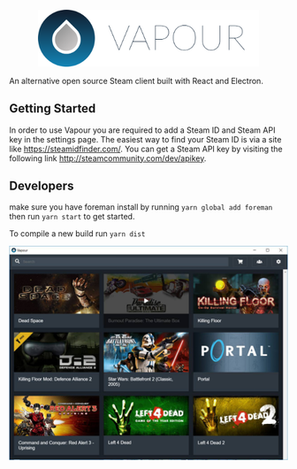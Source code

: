 <p align="center"><img width="400" src="/src/assets/img/logo.png"/></p>

An alternative open source Steam client built with React and Electron.

## Getting Started

In order to use Vapour you are required to add a Steam ID and Steam API key in the settings page. 
The easiest way to find your Steam ID is via a site like https://steamidfinder.com/. 
You can get a Steam API key by visiting the following link http://steamcommunity.com/dev/apikey. 

## Developers

make sure you have foreman install by running `yarn global add foreman` then run `yarn start` to get started.

To compile a new build run `yarn dist`

<p align="center"><img src="/src/assets/img/screenshot.jpg"/></p>

